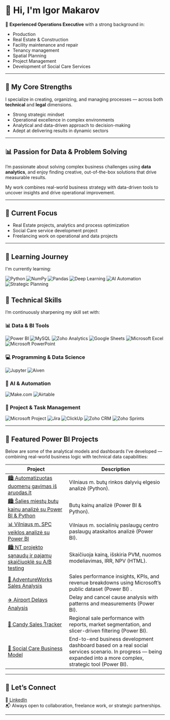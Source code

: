 # 👋 Hi, I'm Igor Makarov

🎯 **Experienced Operations Executive** with a strong background in:
- Production
- Real Estate & Construction
- Facility maintenance and repair
- Tenancy management
- Spatial Planning
- Project Management
- Development of Social Care Services

---

## 🔧 My Core Strengths

I specialize in creating, organizing, and managing processes — across both **technical** and **legal** dimensions.

- Strong strategic mindset  
- Operational excellence in complex environments  
- Analytical and data-driven approach to decision-making  
- Adept at delivering results in dynamic sectors  

---

## 📊 Passion for Data & Problem Solving

I’m passionate about solving complex business challenges using **data analytics**, and enjoy finding creative, out-of-the-box solutions that drive measurable results.

My work combines real-world business strategy with data-driven tools to uncover insights and drive operational improvement.

---

## 🚀 Current Focus

- Real Estate projects, analytics and process optimization  
- Social Care service development project
- Freelancing work on operational and data projects  

---

## 🌱 Learning Journey  

I'm currently learning:

![Python](https://img.shields.io/badge/Python-3776AB?style=for-the-badge&logo=python&logoColor=white)
![NumPy](https://img.shields.io/badge/NumPy-013243?style=for-the-badge&logo=numpy&logoColor=white)
![Pandas](https://img.shields.io/badge/Pandas-150458?style=for-the-badge&logo=pandas&logoColor=white)
![Deep Learning](https://img.shields.io/badge/Deep%20Learning-FF6F00?style=for-the-badge&logo=tensorflow&logoColor=white)
![AI Automation](https://img.shields.io/badge/AI%20Automation-7A1FA2?style=for-the-badge&logo=openai&logoColor=white)
![Strategic Planning](https://img.shields.io/badge/Strategic%20Planning-5C2D91?style=for-the-badge)

## 💼 Technical Skills

I’m continuously sharpening my skill set with:

### 📊 Data & BI Tools  
![Power BI](https://img.shields.io/badge/Power%20BI-F2C811?style=for-the-badge&logo=powerbi&logoColor=black)
![MySQL](https://img.shields.io/badge/MySQL-4479A1?style=for-the-badge&logo=mysql&logoColor=white)
![Zoho Analytics](https://img.shields.io/badge/Zoho%20Analytics-FF4F1F?style=for-the-badge&logo=zoho&logoColor=white)
![Google Sheets](https://img.shields.io/badge/Google%20Sheets-34A853?style=for-the-badge&logo=google-sheets&logoColor=white)
![Microsoft Excel](https://img.shields.io/badge/Excel-217346?style=for-the-badge&logo=microsoft-excel&logoColor=white)
![Microsoft PowerPoint](https://img.shields.io/badge/PowerPoint-B7472A?style=for-the-badge&logo=microsoft-powerpoint&logoColor=white)

### 💻 Programming & Data Science  
![Jupyter](https://img.shields.io/badge/Jupyter-F37626?style=for-the-badge&logo=jupyter&logoColor=white)
![Aiven](https://img.shields.io/badge/Aiven-DC382D?style=for-the-badge&logo=aiven&logoColor=white)

### 🧠 AI & Automation  
![Make.com](https://img.shields.io/badge/Make.com-592EFF?style=for-the-badge&logo=make&logoColor=white)
![Airtable](https://img.shields.io/badge/Airtable-18BFFF?style=for-the-badge&logo=airtable&logoColor=white)

### 📅 Project & Task Management  
![Microsoft Project](https://img.shields.io/badge/Microsoft%20Project-0078D7?style=for-the-badge&logo=microsoft&logoColor=white)
![Jira](https://img.shields.io/badge/Jira-0052CC?style=for-the-badge&logo=jira&logoColor=white)
![ClickUp](https://img.shields.io/badge/ClickUp-7B68EE?style=for-the-badge&logo=clickup&logoColor=white)
![Zoho CRM](https://img.shields.io/badge/Zoho%20CRM-ED1C24?style=for-the-badge&logo=zoho&logoColor=white)
![Zoho Sprints](https://img.shields.io/badge/Zoho%20Sprints-FC3F1D?style=for-the-badge&logo=zoho&logoColor=white)


---

## 📁 Featured Power BI Projects

Below are some of the analytical models and dashboards I’ve developed — combining real-world business logic with technical data capabilities:

| Project | Description |
|--------|-------------|
| [🏙️ Automatizuotas duomenų gavimas iš aruodas.lt](https://github.com/IgorLT67/igor-portfolio/tree/main/aruodas) | Vilniaus m. butų rinkos dalyvių elgesio analizė (Python). |
| [🏙️ Šalies miestų butų kainų analizė su Power BI & Python](https://github.com/IgorLT67/igor-portfolio/tree/main/But%C5%B3%20kainos%20makroekonominiame%20kontekste) | Butų kainų analizė (Power BI & Python). |
| [📊 Vilniaus m. SPC veiklos analizė su Power BI](https://github.com/IgorLT67/igor-portfolio/tree/main/Vilnius-Social-Services-PowerBI) | Vilniaus m. socialinių paslaugų centro paslaugų ataskaitos analizė (Power BI). |
| [🏙️ NT projekto sąnaudų ir pajamų skaičiuoklė su A/B testing](https://investnt.vercel.app/) | Skaičiuoja kainą, išskiria PVM, nuomos modeliavimas, IRR, NPV (HTML). |
| [🏢 AdventureWorks Sales Analysis](https://github.com/IgorLT67/igor-portfolio/tree/main/adventureworks-model) | Sales performance insights, KPIs, and revenue breakdowns using Microsoft’s public dataset (Power BI) . |
| [✈️ Airport Delays Analysis](https://github.com/IgorLT67/igor-portfolio/tree/main/Airports-and-Airlines-Flight-Delays) | Delay and cancel cause analysis with patterns and measurements (Power BI). |
| [🍬 Candy Sales Tracker](https://github.com/IgorLT67/igor-portfolio/tree/main/candy-sales-model) | Regional sale performance with reports, market segmentation, and slicer-driven filtering (Power BI). |
| [👥 Social Care Business Model](https://github.com/IgorLT67/igor-portfolio/tree/main/social-care-model) | End-to-end business development dashboard based on a real social services scenario. In progress — being expanded into a more complex, strategic tool (Power BI). |
---

## 🔗 Let’s Connect

💼 [LinkedIn](https://www.linkedin.com/in/igormakarov-vilnius/)  
📬 Always open to collaboration, freelance work, or strategic partnerships.

---


